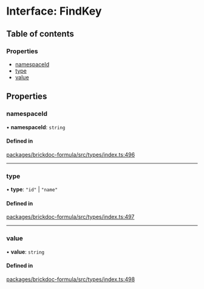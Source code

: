 # Interface: FindKey

## Table of contents

### Properties

- [namespaceId](FindKey.md#namespaceid)
- [type](FindKey.md#type)
- [value](FindKey.md#value)

## Properties

### <a id="namespaceid" name="namespaceid"></a> namespaceId

• **namespaceId**: `string`

#### Defined in

[packages/brickdoc-formula/src/types/index.ts:496](https://github.com/mashcard/mashcard/blob/main/packages/brickdoc-formula/src/types/index.ts#L496)

---

### <a id="type" name="type"></a> type

• **type**: `"id"` \| `"name"`

#### Defined in

[packages/brickdoc-formula/src/types/index.ts:497](https://github.com/mashcard/mashcard/blob/main/packages/brickdoc-formula/src/types/index.ts#L497)

---

### <a id="value" name="value"></a> value

• **value**: `string`

#### Defined in

[packages/brickdoc-formula/src/types/index.ts:498](https://github.com/mashcard/mashcard/blob/main/packages/brickdoc-formula/src/types/index.ts#L498)

